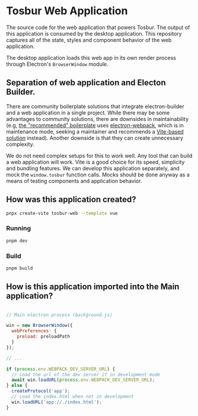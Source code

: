 # Tosbur Web Application

The source code for the web application that powers Tosbur. The output of this application is consumed by the desktop application. This repository captures all of the state, styles and component behavior of the web application.

The desktop application loads this web app in its own render process through Electron's `BrowserWindow` module.

## Separation of web application and Electon Builder.

There are community boilerplate solutions that integrate electron-builder and a web application in a single project. While there may be some advantages to community solutions, there are downsides in maintainability (e.g, [the "recommended" boilerplate](https://www.electron.build/#boilerplates) uses [electron-webpack](https://github.com/electron-userland/electron-webpack#electron-webpack--), which is in maintenance mode, seeking a maintainer and recommends a [Vite-based solution](https://github.com/cawa-93/vite-electron-builder) instead). Another downside is that they can create unnecessary complexity.

We do not need complex setups for this to work well. Any tool that can build a web application will work. Vite is a good choice for its speed, simplicity and bundling features. We can develop this application separately, and mock the `window.tosbur` function calls. Mocks should be done anyway as a means of testing components and application behavior.

## How was this application created?

```bash
pnpx create-vite tosbur-web --template vue
```

### Running

```bash
pnpm dev
```
### Build

```bash
pnpm build
```

## How is this application imported into the Main application?

```javascript

// Main electron process (background.js)

win = new BrowserWindow({
  webPreferences: {
    preload: preloadPath
  }
});

// ...

if (process.env.WEBPACK_DEV_SERVER_URL) {
  // Load the url of the dev server if in development mode
  await win.loadURL(process.env.WEBPACK_DEV_SERVER_URL);
} else {
  createProtocol('app');
  // Load the index.html when not in development
  win.loadURL('app://./index.html');
}
```